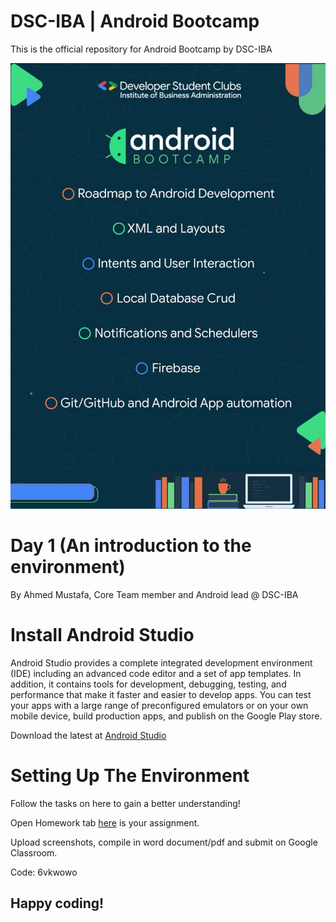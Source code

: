 # DSC-IBA | Android Bootcamp

This is the official repository for Android Bootcamp by DSC-IBA

![](Day1/images/roadmap.jpeg)

# Day 1 (An introduction to the environment)

By Ahmed Mustafa, Core Team member and Android lead @ DSC-IBA

# Install Android Studio

Android Studio provides a complete integrated development environment (IDE) including an advanced code editor and a set of app templates. In addition, it contains tools for development, debugging, testing, and performance that make it faster and easier to develop apps. You can test your apps with a large range of preconfigured emulators or on your own mobile device, build production apps, and publish on the Google Play store.

Download the latest at [Android Studio](https://developer.android.com/studio/index.html)


# Setting Up The Environment


Follow the tasks on here to gain a better understanding!

Open Homework tab [here](https://developer.android.com/codelabs/android-training-hello-world?index=..%2F..%2Fandroid-train) is your assignment.

Upload screenshots, compile in word document/pdf and submit on Google Classroom.

Code: 6vkwowo

## Happy coding!